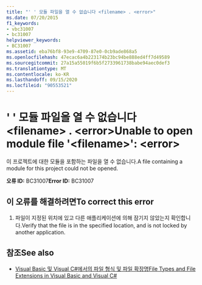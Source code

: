 ```yaml
---
title: "' ' 모듈 파일을 열 수 없습니다 <filename> . <error>"
ms.date: 07/20/2015
f1_keywords:
- vbc31007
- bc31007
helpviewer_keywords:
- BC31007
ms.assetid: eba76bf8-93e9-4709-87e0-0cb9ade868a5
ms.openlocfilehash: 47ecac6a4b223174b23bc94be888ed4ff7d49589
ms.sourcegitcommit: 27a15a55019f6b5f2733961738babe94aec0def3
ms.translationtype: MT
ms.contentlocale: ko-KR
ms.lasthandoff: 09/15/2020
ms.locfileid: "90553521"
---
```

# <a name="unable-to-open-module-file-filename-error"></a><span data-ttu-id="67bed-102">' ' 모듈 파일을 열 수 없습니다 \<filename> . \<error></span><span class="sxs-lookup"><span data-stu-id="67bed-102">Unable to open module file '\<filename>': \<error></span></span>
<span data-ttu-id="67bed-103">이 프로젝트에 대한 모듈을 포함하는 파일을 열 수 없습니다.</span><span class="sxs-lookup"><span data-stu-id="67bed-103">A file containing a module for this project could not be opened.</span></span>  
  
 <span data-ttu-id="67bed-104">**오류 ID:** BC31007</span><span class="sxs-lookup"><span data-stu-id="67bed-104">**Error ID:** BC31007</span></span>  
  
## <a name="to-correct-this-error"></a><span data-ttu-id="67bed-105">이 오류를 해결하려면</span><span class="sxs-lookup"><span data-stu-id="67bed-105">To correct this error</span></span>  
  
1. <span data-ttu-id="67bed-106">파일이 지정된 위치에 있고 다른 애플리케이션에 의해 잠기지 않았는지 확인합니다.</span><span class="sxs-lookup"><span data-stu-id="67bed-106">Verify that the file is in the specified location, and is not locked by another application.</span></span>  
  
## <a name="see-also"></a><span data-ttu-id="67bed-107">참조</span><span class="sxs-lookup"><span data-stu-id="67bed-107">See also</span></span>

- <span data-ttu-id="67bed-108">[Visual Basic 및 Visual C#에서의 파일 형식 및 파일 확장명](/previous-versions/visualstudio/visual-studio-2010/8k0zafxb(v=vs.100))</span><span class="sxs-lookup"><span data-stu-id="67bed-108">[File Types and File Extensions in Visual Basic and Visual C#](/previous-versions/visualstudio/visual-studio-2010/8k0zafxb(v=vs.100))</span></span>
